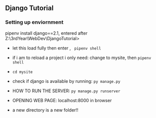 ## Django Tutorial

### Setting up enviornment


pipenv install django==2.1, entered after Z:\3rdYear\WebDev\DjangoTutorial>

- let this load fully then enter , `` pipenv shell``

- if i am to reload a project i only need: 
change to mysite, then ``pipenv shell``

- ``cd mysite``
- check if django is available by running: ``py manage.py``


- HOW TO RUN THE SERVER:  ``py manage.py runserver``
- OPENING WEB PAGE: localhost:8000 in browser

- a new directory is a new folder!!